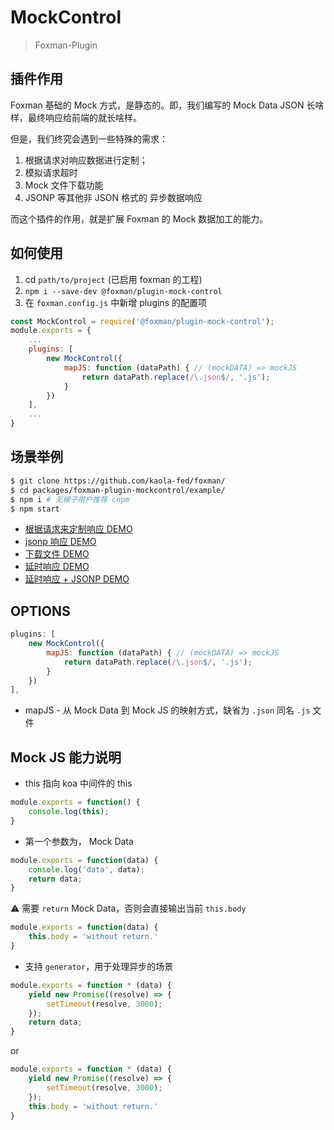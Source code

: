 # MockControl
> Foxman-Plugin


## 插件作用
Foxman 基础的 Mock 方式，是静态的。即，我们编写的 Mock Data JSON 长啥样，最终响应给前端的就长啥样。

但是，我们终究会遇到一些特殊的需求：
1. 根据请求对响应数据进行定制；
2. 模拟请求超时
3. Mock 文件下载功能
4. JSONP 等其他非 JSON 格式的 异步数据响应

而这个插件的作用，就是扩展 Foxman 的 Mock 数据加工的能力。

## 如何使用
1. cd `path/to/project` (已启用 foxman 的工程)
2. `npm i --save-dev @foxman/plugin-mock-control`
3. 在 `foxman.config.js` 中新增 plugins 的配置项

```javascript
const MockControl = require('@foxman/plugin-mock-control');
module.exports = {
    ...
    plugins: [
        new MockControl({
            mapJS: function (dataPath) { // (mockDATA) => mockJS
                return dataPath.replace(/\.json$/, '.js');
            }
        })
    ],
    ...
}
```

## 场景举例
```bash
$ git clone https://github.com/kaola-fed/foxman/
$ cd packages/foxman-plugin-mockcontrol/example/
$ npm i # 无梯子用户推荐 cnpm
$ npm start
```
* [根据请求来定制响应 DEMO](http://127.0.0.1:9000/example.1.ftl)
* [jsonp 响应 DEMO](http://127.0.0.1:9000/example.2.ftl)
* [下载文件 DEMO](http://127.0.0.1:9000/example.3.ftl)
* [延时响应 DEMO](http://127.0.0.1:9000/example.4.ftl)
* [延时响应 + JSONP DEMO](http://127.0.0.1:9000/example.5.ftl)

## OPTIONS
```javascript
plugins: [
    new MockControl({
        mapJS: function (dataPath) { // (mockDATA) => mockJS
            return dataPath.replace(/\.json$/, '.js');
        }
    })
],
```
* mapJS - 从 Mock Data 到 Mock JS 的映射方式，缺省为 `.json` 同名 `.js` 文件 

## Mock JS 能力说明
* this 指向 koa 中间件的 this
```js
module.exports = function() {
    console.log(this);
}
```

* 第一个参数为， Mock Data
```js
module.exports = function(data) {
    console.log('data', data);
    return data;
}
```

⚠️ 需要 `return` Mock Data，否则会直接输出当前 `this.body`

```js
module.exports = function(data) {
    this.body = 'without return.'
}
```

* 支持 `generator`，用于处理异步的场景
```js
module.exports = function * (data) {
    yield new Promise((resolve) => {
        setTimeout(resolve, 3000);
    });
    return data;
}
```

or 

```js
module.exports = function * (data) {
    yield new Promise((resolve) => {
        setTimeout(resolve, 3000);
    });
    this.body = 'without return.'
}
```